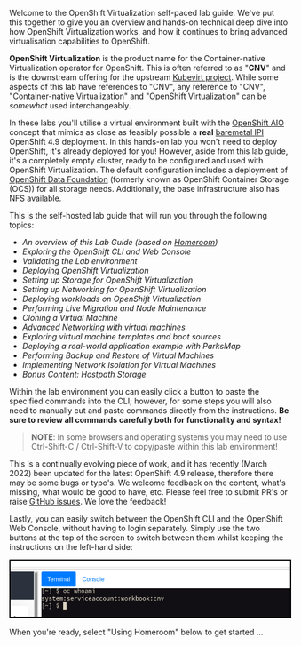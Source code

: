 Welcome to the OpenShift Virtualization self-paced lab guide. We've put this together to give you an overview and hands-on technical deep dive into how OpenShift Virtualization works, and how it continues to bring advanced virtualisation capabilities to OpenShift.

**OpenShift Virtualization** is the product name for the Container-native Virtualization operator for OpenShift. This is often referred to as "**CNV**" and is the downstream offering for the upstream [Kubevirt project](https://kubevirt.io/). While some aspects of this lab have references to "CNV", any reference to "CNV", "Container-native Virtualization" and "OpenShift Virtualization" can be *somewhat* used interchangeably.

In these labs you'll utilise a virtual environment built with the [OpenShift AIO](https://github.com/RHFieldProductManagement/openshift-aio) concept that mimics as close as feasibly possible a **real** [baremetal IPI](https://metal3.io/) OpenShift 4.9 deployment. In this hands-on lab you won't need to deploy OpenShift, it's already deployed for you! However, aside from this lab guide, it's a completely empty cluster, ready to be configured and used with OpenShift Virtualization. The default configuration includes a deployment of [OpenShift Data Foundation](https://www.redhat.com/en/technologies/cloud-computing/openshift-data-foundation) (formerly known as OpenShift Container Storage (OCS)) for all storage needs. Additionally, the base infrastructure also has NFS available.

This is the self-hosted lab guide that will run you through the following topics:

- *An overview of this Lab Guide (based on [Homeroom](https://github.com/openshift-homeroom))*
- *Exploring the OpenShift CLI and Web Console*
- *Validating the Lab environment*
- *Deploying OpenShift Virtualization*
- *Setting up Storage for OpenShift Virtualization*
- *Setting up Networking for OpenShift Virtualization*
- *Deploying workloads on OpenShift Virtualization*
- *Performing Live Migration and Node Maintenance*
- *Cloning a Virtual Machine*
- *Advanced Networking with virtual machines*
- *Exploring virtual machine templates and boot sources*
- *Deploying a real-world application example with ParksMap*
- *Performing Backup and Restore of Virtual Machines*
- *Implementing Network Isolation for Virtual Machines*
- *Bonus Content: Hostpath Storage*

Within the lab environment you can easily click a button to paste the specified commands into the CLI; however, for some steps you will also need to manually cut and paste commands directly from the instructions. **Be sure to review all commands carefully both for functionality and syntax!**

> **NOTE**: In some browsers and operating systems you may need to use Ctrl-Shift-C / Ctrl-Shift-V to copy/paste within this lab environment!

This is a continually evolving piece of work, and it has recently (March 2022) been updated for the latest OpenShift 4.9 release, therefore there may be some bugs or typo's. We welcome feedback on the content, what's missing, what would be good to have, etc. Please feel free to submit PR's or raise [GitHub issues](https://github.com/RHFieldProductManagement/openshift-aio/issues/new). We love the feedback!

Lastly, you can easily switch between the OpenShift CLI and the OpenShift Web Console, without having to login separately. Simply use the two buttons at the top of the screen to switch between them whilst keeping the instructions on the left-hand side:

<img src="img/terminal-window.png" style="border:2px solid black"/>

When you're ready, select "Using Homeroom" below to get started ...

